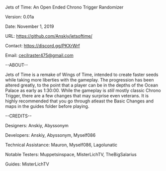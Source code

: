 Jets of Time: An Open Ended Chrono Trigger Randomizer

Version: 0.01a

Date: November 1, 2019

URL: https://github.com/Anskiy/jetsoftime/

Contact: https://discord.gg/PKXrWrf
         
Email:   cecilraster475@gmail.com

--ABOUT--

Jets of Time is a remake of Wings of Time, intended to create faster seeds while taking more liberties with the gameplay. The progression has been altered greatly, to the point that a player can be in the depths of the Ocean Palace as early as 1:30:00. While the gameplay is *still* mostly classic Chrono Trigger, there are a few changes that may surprise even veterans. It is highly recommended that you go through atleast the Basic Changes and maps in the guides folder before playing.

--CREDITS--

Designers: Anskiy, Abyssonym

Developers: Anskiy, Abyssonym, Myself086

Technical Assistance: Mauron, Myself086, Lagolunatic

Notable Testers: Muppetsinspace, MisterLichTV, TheBigSalarius

Guides: MisterLichTV